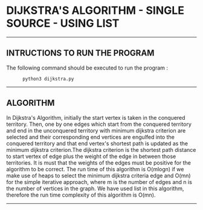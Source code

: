 # DIJKSTRA'S ALGORITHM - SINGLE SOURCE - USING LIST
-------------------------------------------------------
INTRUCTIONS TO RUN THE PROGRAM
-------------------------------------------------------

The following command should be executed to run the program :

          python3 dijkstra.py

-------------------------------------------------------
ALGORITHM
-------------------------------------------------------

In Dijkstra's Algorithm, initially the start vertex is taken in the
conquered territory. Then, one by one edges which start from the conquered
territory and end in the unconquered territory with minimum dijkstra criterion
are selected and their corresponding end vertices are engulfed into the
conquered territory and that end vertex's shortest path is updated as the
minimum dijkstra criterion.The dijkstra criterion is the shortest path distance
to start vertex of edge plus the weight of the edge in between those territories.
It is must that the weights of the edges must be positive for the algorithm to be
correct. The run time of this algorithm is O(mlogn) if we make use of heaps to
select the minimum dijkstra criteria edge and O(mn) for the simple iterative
approach, where m is the number of edges and n is the number of vertices in the
graph. We have used list in this algorithm, therefore the run time complexity
of this algorithm is O(mn).

-------------------------------------------------------
